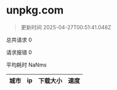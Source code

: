 
  # unpkg.com

  > 更新时间 2025-04-27T00:51:41.048Z
  
  总共请求 0

  请求报错 0

  平均耗时 NaNms

|城市|ip|下载大小|速度|
|-----|----------|---|---|

  